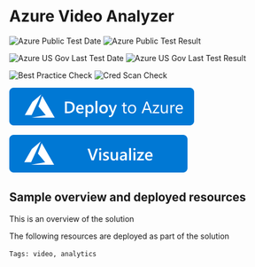 # Azure Video Analyzer

![Azure Public Test Date](https://azurequickstartsservice.blob.core.windows.net/badges/101-video-analyzer/PublicLastTestDate.svg)
![Azure Public Test Result](https://azurequickstartsservice.blob.core.windows.net/badges/101-video-analyzer/PublicDeployment.svg)

![Azure US Gov Last Test Date](https://azurequickstartsservice.blob.core.windows.net/badges/101-video-analyzer/FairfaxLastTestDate.svg)
![Azure US Gov Last Test Result](https://azurequickstartsservice.blob.core.windows.net/badges/101-video-analyzer/FairfaxDeployment.svg)

![Best Practice Check](https://azurequickstartsservice.blob.core.windows.net/badges/101-video-analyzer/BestPracticeResult.svg)
![Cred Scan Check](https://azurequickstartsservice.blob.core.windows.net/badges/101-video-analyzer/CredScanResult.svg)

[![Deploy To Azure](https://raw.githubusercontent.com/Azure/azure-quickstart-templates/master/1-CONTRIBUTION-GUIDE/images/deploytoazure.svg?sanitize=true)](https://portal.azure.com/#create/Microsoft.Template/uri/https%3A%2F%2Fraw.githubusercontent.com%2FAzure%2Fazure-quickstart-templates%2Fmaster%2F101-video-analyzer%2Fazuredeploy.json)

[![Visualize](https://raw.githubusercontent.com/Azure/azure-quickstart-templates/master/1-CONTRIBUTION-GUIDE/images/visualizebutton.svg?sanitize=true)](http://armviz.io/#/?load=https%3A%2F%2Fraw.githubusercontent.com%2FAzure%2Fazure-quickstart-templates%2Fmaster%2F101-video-analyzer%2Fazuredeploy.json)

## Sample overview and deployed resources

This is an overview of the solution

The following resources are deployed as part of the solution

`Tags: video, analytics`

